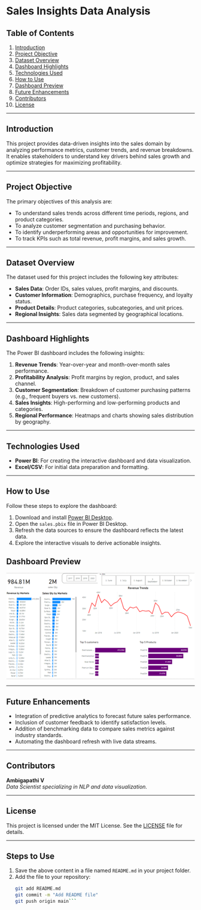 # Sales Insights Data Analysis

## Table of Contents
1. [Introduction](#introduction)  
2. [Project Objective](#project-objective)  
3. [Dataset Overview](#dataset-overview)  
4. [Dashboard Highlights](#dashboard-highlights)  
5. [Technologies Used](#technologies-used)  
6. [How to Use](#how-to-use)  
7. [Dashboard Preview](#dashboard-preview)  
8. [Future Enhancements](#future-enhancements)  
9. [Contributors](#contributors)  
10. [License](#license)  

---

## Introduction
This project provides data-driven insights into the sales domain by analyzing performance metrics, customer trends, and revenue breakdowns. It enables stakeholders to understand key drivers behind sales growth and optimize strategies for maximizing profitability.

---

## Project Objective
The primary objectives of this analysis are:  
- To understand sales trends across different time periods, regions, and product categories.  
- To analyze customer segmentation and purchasing behavior.  
- To identify underperforming areas and opportunities for improvement.  
- To track KPIs such as total revenue, profit margins, and sales growth.  

---

## Dataset Overview
The dataset used for this project includes the following key attributes:  
- **Sales Data**: Order IDs, sales values, profit margins, and discounts.  
- **Customer Information**: Demographics, purchase frequency, and loyalty status.  
- **Product Details**: Product categories, subcategories, and unit prices.  
- **Regional Insights**: Sales data segmented by geographical locations.  

---

## Dashboard Highlights
The Power BI dashboard includes the following insights:  
1. **Revenue Trends**: Year-over-year and month-over-month sales performance.  
2. **Profitability Analysis**: Profit margins by region, product, and sales channel.  
3. **Customer Segmentation**: Breakdown of customer purchasing patterns (e.g., frequent buyers vs. new customers).  
4. **Sales Insights**: High-performing and low-performing products and categories.  
5. **Regional Performance**: Heatmaps and charts showing sales distribution by geography.  

---

## Technologies Used
- **Power BI**: For creating the interactive dashboard and data visualization.  
- **Excel/CSV**: For initial data preparation and formatting.  

---

## How to Use
Follow these steps to explore the dashboard:

1. Download and install [Power BI Desktop](https://powerbi.microsoft.com/desktop/).  
2. Open the `sales.pbix` file in Power BI Desktop.  
3. Refresh the data sources to ensure the dashboard reflects the latest data.  
4. Explore the interactive visuals to derive actionable insights.

## Dashboard Preview
![Dashboard view](https://github.com/Ambigapathi-V/Sales-insights-Data-Analysis/blob/main/Screenshot%202024-11-28%20122541.png)

---

## Future Enhancements
- Integration of predictive analytics to forecast future sales performance.  
- Inclusion of customer feedback to identify satisfaction levels.  
- Addition of benchmarking data to compare sales metrics against industry standards.  
- Automating the dashboard refresh with live data streams.  

---

## Contributors
**Ambigapathi V**  
*Data Scientist specializing in NLP and data visualization.*  

---

## License
This project is licensed under the MIT License. See the [LICENSE](./LICENSE) file for details.  

---

## Steps to Use
1. Save the above content in a file named `README.md` in your project folder.  
2. Add the file to your repository:  
   ```bash
   git add README.md
   git commit -m "Add README file"
   git push origin main```


